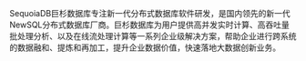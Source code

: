 SequoiaDB巨杉数据库专注新一代分布式数据库软件研发，是国内领先的新一代NewSQL分布式数据库厂商。巨杉数据库为用户提供高并发实时计算、高吞吐量批处理分析、以及在线流处理计算等一系列企业级解决方案，帮助企业进行跨系统的数据融和、提炼和再加工，提升企业数据价值，快速落地大数据创新业务。